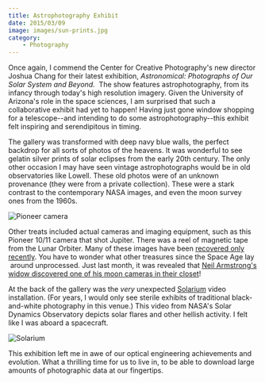 ```yaml
---
title: Astrophotography Exhibit
date: 2015/03/09
image: images/sun-prints.jpg
category:
    - Photography
---
```


Once again, I commend the Center for Creative Photography's new director Joshua Chang for their latest exhibition, *Astronomical: Photographs of Our Solar System and Beyond.*  The show features astrophotography, from its infancy through today's high resolution imagery. Given the University of Arizona's role in the space sciences, I am surprised that such a collaborative exhibit had yet to happen! Having just gone window shopping for a telescope--and intending to do some astrophotography--this exhibit felt inspiring and serendipitous in timing.

The gallery was transformed with deep navy blue walls, the perfect backdrop for all sorts of photos of the heavens. It was wonderful to see gelatin silver prints of solar eclipses from the early 20th century. The only other occasion I may have seen vintage astrophotographs would be in old observatories like Lowell. These old photos were of an unknown provenance (they were from a private collection). These were a stark contrast to the contemporary NASA images, and even the moon survey ones from the 1960s.

![Pioneer camera](images/Pioneer-10-11-camera.jpg)

Other treats included actual cameras and imaging equipment, such as this Pioneer 10/11 camera that shot Jupiter. There was a reel of magnetic tape from the Lunar Orbiter. Many of these images have been [recovered only recently](http://www.nowseethis.org/invisiblephoto/posts/384). You have to wonder what other treasures since the Space Age lay  around unprocessed. Just last month, it was revealed that [Neil Armstrong's widow discovered one of his moon cameras in their closet](http://www.cnn.com/2015/02/09/us/neil-armstrong-moon-artifacts/)!

At the back of the gallery was the _very_ unexpected [Solarium](http://www.nasa.gov/solarium/) video installation. (For years, I would only see sterile exhibits of traditional black-and-white photography in this venue.) This video from NASA's Solar Dynamics Observatory depicts solar flares and other hellish activity. I felt like I was aboard a spacecraft.

![Solarium](images/solarium-shelly.jpg)

This exhibition left me in awe of our optical engineering achievements and evolution. What a thrilling time for us to live in, to be able to download large amounts of photographic data at our fingertips.
